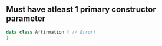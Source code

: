 

## Must have atleast 1 primary constructor parameter

```kt
data class Affirmation { // Error!
}
```

